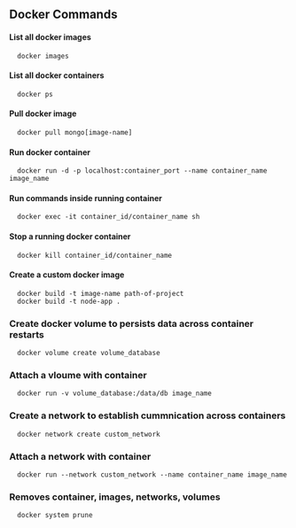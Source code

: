 ## Docker Commands

#### List all docker images
```
  docker images
```
#### List all docker containers
```
  docker ps
```
#### Pull docker image 
```
  docker pull mongo[image-name]
```
#### Run docker container
```
  docker run -d -p localhost:container_port --name container_name image_name
```
#### Run commands inside running container
```
  docker exec -it container_id/container_name sh
```
#### Stop a running docker container
```
  docker kill container_id/container_name
```
#### Create a custom docker image
```
  docker build -t image-name path-of-project
  docker build -t node-app .
```
### Create docker volume to persists data across container restarts
```
  docker volume create volume_database
```
### Attach a vloume with container
```
  docker run -v volume_database:/data/db image_name
```
### Create a network to establish cummnication across containers
```
  docker network create custom_network
```
### Attach a network with container
```
  docker run --network custom_network --name container_name image_name
```
### Removes container, images, networks, volumes
```
  docker system prune
```
